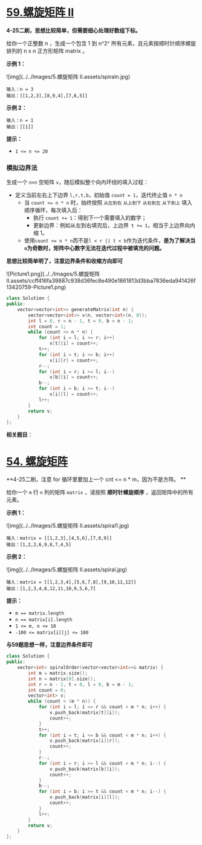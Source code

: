# [59.螺旋矩阵 II](https://leetcode-cn.com/problems/spiral-matrix-ii/)

**4-25二刷，思想比较简单，但需要细心处理好数组下标。**

给你一个正整数 n ，生成一个包含 1 到 n^2^ 所有元素，且元素按顺时针顺序螺旋排列的 n x n 正方形矩阵 matrix 。

 **示例 1：**

![img](../../Images/5.螺旋矩阵 II.assets/spiraln.jpg)

```
输入：n = 3
输出：[[1,2,3],[8,9,4],[7,6,5]]
```

**示例 2：**

```
输入：n = 1
输出：[[1]]
```

**提示：**

- `1 <= n <= 20`

### 模拟边界法

生成一个 `n×n` 空矩阵 `v`，随后模拟整个向内环绕的填入过程：

- 定义当前左右上下边界 `l,r,t,b`，初始值 `count = 1`，迭代终止值 `n * n`
  - 当 `count <= n * n` 时，始终按照 `从左到右` `从上到下` `从右到左` `从下到上` 填入顺序循环，每次填入后：
    - 执行 `count += 1`：得到下一个需要填入的数字；
    - 更新边界：例如从左到右填完后，上边界` t += 1`，相当于上边界向内缩 1。
  - 使用`count <= n * n`而不是`l < r || t < b`作为迭代条件，**是为了解决当`n`为奇数时，矩阵中心数字无法在迭代过程中被填充的问题。**

**思想比较简单明了，注意边界条件和收缩方向即可**

![Picture1.png](../../Images/5.螺旋矩阵 II.assets/ccff416fa39887c938d36fec8e490e1861813d3bba7836eda941426f13420759-Picture1.png)

```c++
class Solution {
public:
    vector<vector<int>> generateMatrix(int n) {
        vector<vector<int>> v(n, vector<int>(n, 0));
        int l = 0, r = n - 1, t = 0, b = n - 1;
        int count = 1;
        while (count <= n * n) {
            for (int i = l; i <= r; i++)
                v[t][i] = count++;
            t++;
            for (int i = t; i <= b; i++)
                v[i][r] = count++;	
            r--;
            for (int i = r; i >= l; i--)
                v[b][i] = count++;
            b--;
            for (int i = b; i >= t; i--)
                v[i][l] = count++;
            l++;
        }
        return v;
    }
};
```

**相关题目**：

# [54. 螺旋矩阵](https://leetcode-cn.com/problems/spiral-matrix/)

**4-25二刷，注意 for 循环里要加上一个 cnt <= n * m，因为不是方阵。 **

给你一个 `m` 行 `n` 列的矩阵 `matrix` ，请按照 **顺时针螺旋顺序** ，返回矩阵中的所有元素。

**示例 1：**

![img](../../Images/5.螺旋矩阵 II.assets/spiral1.jpg)

```
输入：matrix = [[1,2,3],[4,5,6],[7,8,9]]
输出：[1,2,3,6,9,8,7,4,5]
```

**示例 2：**

![img](../../Images/5.螺旋矩阵 II.assets/spiral.jpg)

```
输入：matrix = [[1,2,3,4],[5,6,7,8],[9,10,11,12]]
输出：[1,2,3,4,8,12,11,10,9,5,6,7]
```

**提示：**

- `m == matrix.length`
- `n == matrix[i].length`
- `1 <= m, n <= 10`
- `-100 <= matrix[i][j] <= 100`

**与59题思想一样，注意边界条件即可**

```c++
class Solution {
public:
    vector<int> spiralOrder(vector<vector<int>>& matrix) {
        int m = matrix.size();
        int n = matrix[0].size();
        int r = n - 1, t = 0, l = 0, b = m - 1;
        int count = 0;
        vector<int> v;
        while (count < (m * n)) {
            for (int i = l; i <= r && count < m * n; i++) {
                v.push_back(matrix[t][i]);
                count++;
            }
            t++;
            for (int i = t; i <= b && count < m * n; i++) {
                v.push_back(matrix[i][r]);
                count++;
            } 
            r--;
            for (int i = r; i >= l && count < m * n; i--) {
                v.push_back(matrix[b][i]);
                count++;
            }                
            b--; 
            for (int i = b; i >= t && count < m * n; i--) {
                v.push_back(matrix[i][l]);
                count++;
            }            
            l++;      
        }
        return v;
    }
};
```

